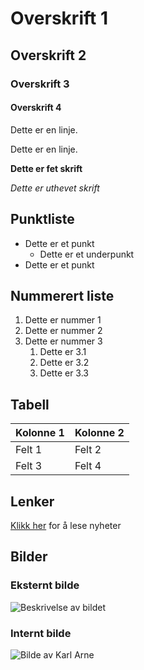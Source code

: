 # Overskrift 1

## Overskrift 2

### Overskrift 3

#### Overskrift 4

Dette er en linje.

Dette er en linje.

**Dette er fet skrift**

*Dette er uthevet skrift*

## Punktliste
* Dette er et punkt
    * Dette er et underpunkt
* Dette er et punkt

## Nummerert liste
1. Dette er nummer 1
1. Dette er nummer 2
1. Dette er nummer 3
    1. Dette er 3.1
    1. Dette er 3.2
    1. Dette er 3.3


## Tabell
| Kolonne 1 | Kolonne 2 |
| --- | --- |
| Felt 1 | Felt 2 |
| Felt 3 | Felt 4 |

## Lenker

[Klikk her](https://www.adressa.no/) for å lese nyheter

## Bilder

### Eksternt bilde
![Beskrivelse av bildet](https://vcdn.polarismedia.no/690ea87a-4994-4780-9543-d1c3d77ace4c?fit=crop&h=900&q=80&tight=false&w=1600)

### Internt bilde
![Bilde av Karl Arne](vedlegg/kadalsaune.avif)